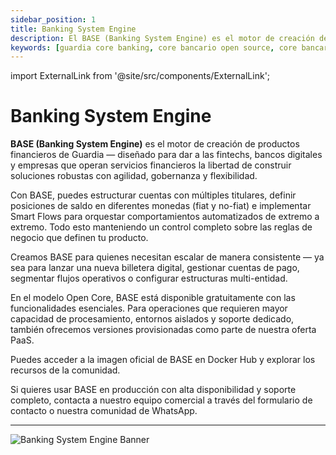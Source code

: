 ```yaml
---
sidebar_position: 1
title: Banking System Engine
description: El BASE (Banking System Engine) es el motor de creación de productos financieros de Guardia, ideal para fintechs que buscan flexibilidad, gobernanza y escalabilidad desde el primer día.
keywords: [guardia core banking, core bancario open source, core bancario escalable, motor de cuentas, creación de productos financieros]
---
```


import ExternalLink from '@site/src/components/ExternalLink';

# Banking System Engine

**BASE (Banking System Engine)** es el motor de creación de productos financieros de Guardia — diseñado para dar a las fintechs, bancos digitales y empresas que operan servicios financieros la libertad de construir soluciones robustas con agilidad, gobernanza y flexibilidad.

Con BASE, puedes estructurar cuentas con múltiples titulares, definir posiciones de saldo en diferentes monedas (fiat y no-fiat) e implementar Smart Flows para orquestar comportamientos automatizados de extremo a extremo. Todo esto manteniendo un control completo sobre las reglas de negocio que definen tu producto.

Creamos BASE para quienes necesitan escalar de manera consistente — ya sea para lanzar una nueva billetera digital, gestionar cuentas de pago, segmentar flujos operativos o configurar estructuras multi-entidad.

En el modelo Open Core, BASE está disponible gratuitamente con las funcionalidades esenciales. Para operaciones que requieren mayor capacidad de procesamiento, entornos aislados y soporte dedicado, también ofrecemos versiones provisionadas como parte de nuestra oferta PaaS.

Puedes acceder a la imagen oficial de BASE en <ExternalLink type="DOCKER_HUB">Docker Hub</ExternalLink> y explorar los recursos de la comunidad.

Si quieres usar BASE en producción con alta disponibilidad y soporte completo, contacta a nuestro equipo comercial a través del <ExternalLink type="CONTACT_FORM">formulario de contacto</ExternalLink> o nuestra comunidad de <ExternalLink type="WHATSAPP_COMMUNITY">WhatsApp</ExternalLink>.

---

<img src="/img/banner-base.svg" alt="Banking System Engine Banner" />